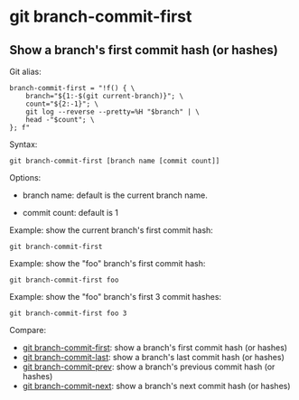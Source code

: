 # git branch-commit-first

## Show a branch's first commit hash (or hashes)

Git alias:

```git
branch-commit-first = "!f() { \
    branch="${1:-$(git current-branch)}"; \
    count="${2:-1}"; \
    git log --reverse --pretty=%H "$branch" | \
    head -"$count"; \
}; f"
```

Syntax:

```shell
git branch-commit-first [branch name [commit count]]
```

Options:

  * branch name: default is the current branch name.

  * commit count: default is 1

Example: show the current branch's first commit hash:

```shell
git branch-commit-first
```

Example: show the "foo" branch's first commit hash:

```shell
git branch-commit-first foo
```

Example: show the "foo" branch's first 3 commit hashes:

```shell
git branch-commit-first foo 3
```

Compare:

* [git branch-commit-first](../git-branch-commit-first): show a branch's first commit hash (or hashes)
* [git branch-commit-last](../git-branch-commit-last): show a branch's last commit hash (or hashes)
* [git branch-commit-prev](../git-branch-commit-prev): show a branch's previous commit hash (or hashes)
* [git branch-commit-next](../git-branch-commit-next): show a branch's next commit hash (or hashes)


